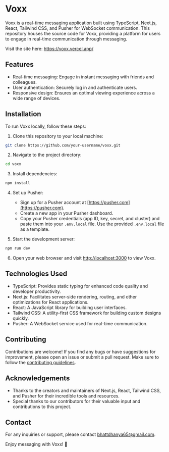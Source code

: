 # Voxx

Voxx is a real-time messaging application built using TypeScript, Next.js, React, Tailwind CSS, and Pusher for WebSocket communication. This repository houses the source code for Voxx, providing a platform for users to engage in real-time communication through messaging.

Visit the site here: https://voxx.vercel.app/

## Features

- Real-time messaging: Engage in instant messaging with friends and colleagues.
- User authentication: Securely log in and authenticate users.
- Responsive design: Ensures an optimal viewing experience across a wide range of devices.

## Installation

To run Voxx locally, follow these steps:

1. Clone this repository to your local machine:

```bash
git clone https://github.com/your-username/voxx.git
```

2. Navigate to the project directory:

```bash
cd voxx
```

3. Install dependencies:

```bash
npm install
```

4. Set up Pusher:
   - Sign up for a Pusher account at [https://pusher.com](https://pusher.com).
   - Create a new app in your Pusher dashboard.
   - Copy your Pusher credentials (app ID, key, secret, and cluster) and paste them into your `.env.local` file. Use the provided `.env.local` file as a template.

5. Start the development server:

```bash
npm run dev
```

6. Open your web browser and visit [http://localhost:3000](http://localhost:3000) to view Voxx.

## Technologies Used

- TypeScript: Provides static typing for enhanced code quality and developer productivity.
- Next.js: Facilitates server-side rendering, routing, and other optimizations for React applications.
- React: A JavaScript library for building user interfaces.
- Tailwind CSS: A utility-first CSS framework for building custom designs quickly.
- Pusher: A WebSocket service used for real-time communication.

## Contributing

Contributions are welcome! If you find any bugs or have suggestions for improvement, please open an issue or submit a pull request. Make sure to follow the [contributing guidelines](CONTRIBUTING.md).

## Acknowledgements

- Thanks to the creators and maintainers of Next.js, React, Tailwind CSS, and Pusher for their incredible tools and resources.
- Special thanks to our contributors for their valuable input and contributions to this project.

## Contact

For any inquiries or support, please contact [bhattdhanya65@gmail.com](mailto:bhattdhanya65@gmail.com).

Enjoy messaging with Voxx! 🚀
